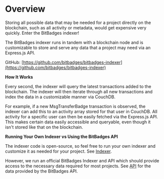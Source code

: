 # Overview

Storing all possible data that may be needed for a project directly on the blockchain, such as all activity or metadata, would get expensive very quickly. Enter the BitBadges indexer!

The BitBadges indexer runs in tandem with a blockchain node and is customizable to store and serve any data that a project may need via an Express.js API.&#x20;

GitHub: [https://github.com/bitbadges/bitbadges-indexer](https://github.com/bitbadges/bitbadges-indexer)

**How It Works**

Every second, the indexer will query the latest transactions added to the blockchain. The indexer will then iterate through all new transactions and index the data in a customizable manner via CouchDB.&#x20;

For example, if a new MsgTransferBadge transaction is observed, the indexer can add this to an activity array stored for that user in CouchDB. All activity for a specific user can then be easily fetched via the Express.js API. This makes certain data easily accessible and queryable, even though it isn't stored like that on the blockchain.

**Running Your Own Indexer vs Using the BitBadges API**

The indexer code is open-source, so feel free to run your own indexer and customize it as needed for your project. See [Indexer](indexer.md).

However, we run an official BitBadges Indexer and API which should provide access to the necessary data required for most projects. See [API](api/) for the data provided by the BitBadges API.
